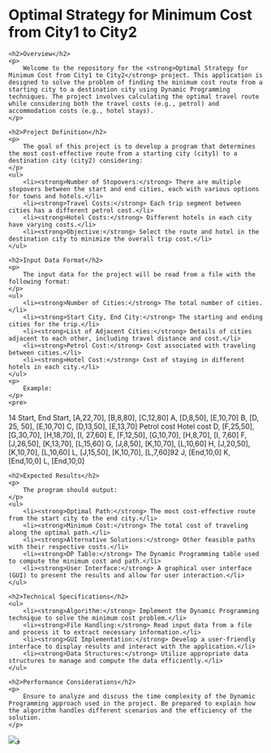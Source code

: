 <!DOCTYPE html>
<html lang="en">
<head>
    <meta charset="UTF-8">
    <meta name="viewport" content="width=device-width, initial-scale=1.0">
    <title>Optimal Strategy for Minimum Cost</title>
</head>
<body>
    <h1>Optimal Strategy for Minimum Cost from City1 to City2</h1>

    <h2>Overview</h2>
    <p>
        Welcome to the repository for the <strong>Optimal Strategy for Minimum Cost from City1 to City2</strong> project. This application is designed to solve the problem of finding the minimum cost route from a starting city to a destination city using Dynamic Programming techniques. The project involves calculating the optimal travel route while considering both the travel costs (e.g., petrol) and accommodation costs (e.g., hotel stays).
    </p>

    <h2>Project Definition</h2>
    <p>
        The goal of this project is to develop a program that determines the most cost-effective route from a starting city (city1) to a destination city (city2) considering:
    </p>
    <ul>
        <li><strong>Number of Stopovers:</strong> There are multiple stopovers between the start and end cities, each with various options for towns and hotels.</li>
        <li><strong>Travel Costs:</strong> Each trip segment between cities has a different petrol cost.</li>
        <li><strong>Hotel Costs:</strong> Different hotels in each city have varying costs.</li>
        <li><strong>Objective:</strong> Select the route and hotel in the destination city to minimize the overall trip cost.</li>
    </ul>

    <h2>Input Data Format</h2>
    <p>
        The input data for the project will be read from a file with the following format:
    </p>
    <ul>
        <li><strong>Number of Cities:</strong> The total number of cities.</li>
        <li><strong>Start City, End City:</strong> The starting and ending cities for the trip.</li>
        <li><strong>List of Adjacent Cities:</strong> Details of cities adjacent to each other, including travel distance and cost.</li>
        <li><strong>Petrol Cost:</strong> Cost associated with traveling between cities.</li>
        <li><strong>Hotel Cost:</strong> Cost of staying in different hotels in each city.</li>
    </ul>
    <p>
        Example:
    </p>
    <pre>
14
Start, End
Start, [A,22,70], [B,8,80], [C,12,80]
A, [D,8,50], [E,10,70]
B, [D, 25, 50], [E,10,70]
C, [D,13,50], [E,13,70]
Petrol cost
Hotel cost
D, [F,25,50], [G,30,70], [H,18,70], [I, 27,60]
E, [F,12,50], [G,10,70], [H,8,70], [I, 7,60]
F, [J,26,50], [K,13,70], [L,15,60]
G, [J,8,50], [K,10,70], [L,10,60]
H, [J,20,50], [K,10,70], [L,10,60]
L, [J,15,50], [K,10,70], [L,7,60]92
J, [End,10,0]
K, [End,10,0]
L, [End,10,0]
    </pre>

    <h2>Expected Results</h2>
    <p>
        The program should output:
    </p>
    <ul>
        <li><strong>Optimal Path:</strong> The most cost-effective route from the start city to the end city.</li>
        <li><strong>Minimum Cost:</strong> The total cost of traveling along the optimal path.</li>
        <li><strong>Alternative Solutions:</strong> Other feasible paths with their respective costs.</li>
        <li><strong>DP Table:</strong> The Dynamic Programming table used to compute the minimum cost and path.</li>
        <li><strong>User Interface:</strong> A graphical user interface (GUI) to present the results and allow for user interaction.</li>
    </ul>

    <h2>Technical Specifications</h2>
    <ul>
        <li><strong>Algorithm:</strong> Implement the Dynamic Programming technique to solve the minimum cost problem.</li>
        <li><strong>File Handling:</strong> Read input data from a file and process it to extract necessary information.</li>
        <li><strong>GUI Implementation:</strong> Develop a user-friendly interface to display results and interact with the application.</li>
        <li><strong>Data Structures:</strong> Utilize appropriate data structures to manage and compute the data efficiently.</li>
    </ul>

    <h2>Performance Considerations</h2>
    <p>
        Ensure to analyze and discuss the time complexity of the Dynamic Programming approach used in the project. Be prepared to explain how the algorithm handles different scenarios and the efficiency of the solution.
    </p>
</body>
</html>


![ؤ](https://github.com/user-attachments/assets/63a370fb-e0cb-48f1-a53d-aaa04937f32d)









